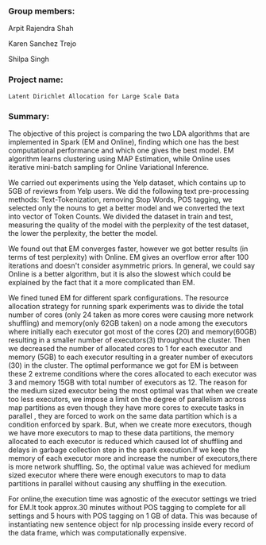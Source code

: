 
### Group members: 
  
  Arpit Rajendra Shah
  
  Karen Sanchez Trejo
  
  Shilpa Singh

### Project name:
    Latent Dirichlet Allocation for Large Scale Data

### Summary: 

The objective of this project is comparing the two LDA algorithms that are implemented in Spark (EM and Online), finding which one has the best computational performance and which one gives the best model. EM algorithm learns clustering using MAP Estimation, while Online uses iterative mini-batch sampling for Online Variational Inference. 

We carried out experiments using the Yelp dataset, which contains up to 5GB of reviews from Yelp users.  We did the following text pre-processing methods: Text-Tokenization, removing Stop Words, POS tagging, we selected only the nouns to get a better model and we converted the text into vector of Token Counts. We divided the dataset in train and test, measuring the quality of the model with the perplexity of the test dataset, the lower the perplexity, the better the model.

We found out that EM converges faster, however we got better results (in terms of test perplexity) with Online.  EM gives an overflow error after 100 iterations and doesn't consider asymmetric priors. In general, we could say Online is a better algorithm, but it is also the slowest which could be explained by the fact that it a more complicated than EM. 

We fined tuned EM for different spark configurations. The resource allocation strategy for running spark experiments was to divide the total number of cores (only 24 taken as more cores were causing more network shuffling) and memory(only 62GB taken) on a node among the executors where initially each executor got most of the cores (20) and memory(60GB) resulting in a smaller number of executors(3) throughout the cluster. Then we decreased the number of allocated cores to 1 for each executor and memory (5GB) to each executor resulting in a greater number of executors (30) in the cluster. The optimal performance we got for EM is between these 2 extreme conditions where the cores allocated to each executor was 3 and memory 15GB with total number of executors as 12. The reason for the medium sized executor being the most optimal was that when we create too less executors, we impose a limit on the degree of parallelism across map partitions as even though they have more cores to execute tasks in parallel , they are forced to work on the same data partition which is a condition enforced by spark. But, when we create more executors, though we have more executors to map to these data partitions, the memory allocated to each executor is reduced which caused lot of shuffling and delays in garbage collection step in the spark execution.If we keep the memory of each executor more and increase the number of executors,there is more network shuffling. So, the optimal value was achieved for medium sized executor where there were enough executors to map to data partitions in parallel without causing any shuffling in the execution.

For online,the execution time was agnostic of the executor settings we tried for EM.It took approx.30 minutes without POS tagging to complete for all settings and 5 hours with POS tagging on 1 GB of data. This was because of instantiating new sentence object for nlp processing inside every record of the data frame, which was computationally expensive.
